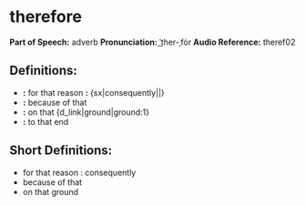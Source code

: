 # therefore

**Part of Speech:** adverb
**Pronunciation:** ˈt͟her-ˌfȯr
**Audio Reference:** theref02

## Definitions:
- **:** for that reason **:** {sx|consequently||}
- **:** because of that
- **:** on that {d_link|ground|ground:1}
- **:** to that end

## Short Definitions:
- for that reason : consequently
- because of that
- on that ground
